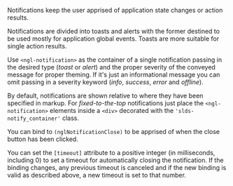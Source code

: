 Notifications keep the user apprised of application state changes or
action results.

Notifications are divided into toasts and alerts with the former
destined to be used mostly for application global events. Toasts are more
suitable for single action results.

Use `<ngl-notification>` as the container of a single notification passing in
the desired type (*toast* or *alert*) and the proper severity of the conveyed
message for proper theming. If it's just an informational message you can omit
passing in a severity keyword (*info*, *success*, *error* and *offline*).

By default, notifications are shown relative to where they have been specified
in markup. For *fixed-to-the-top* notifications just place the
`<ngl-notification>` elements inside a `<div>` decorated with the
`'slds-notify_container'` class.

You can bind to `(nglNotificationClose)` to be apprised of when the close
button has been clicked.

You can set the `[timeout]` attribute to a positive integer (in milliseconds,
including 0) to set a timeout for automatically closing the notification. If the
binding changes, any previous timeout is canceled and if the new binding is
valid as described above, a new timeout is set to that number.
